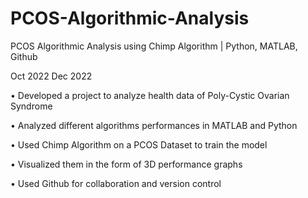 # PCOS-Algorithmic-Analysis
PCOS Algorithmic Analysis using Chimp Algorithm | Python, MATLAB, Github

Oct 2022 Dec 2022

• Developed a project to analyze health data of Poly-Cystic Ovarian Syndrome

• Analyzed different algorithms performances in MATLAB and Python

• Used Chimp Algorithm on a PCOS Dataset to train the model

• Visualized them in the form of 3D performance graphs

• Used Github for collaboration and version control
